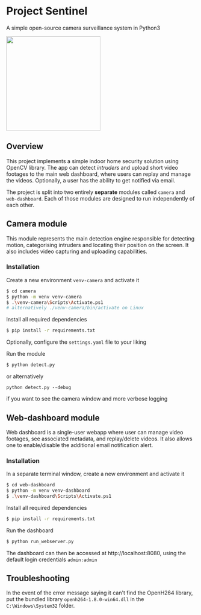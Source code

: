 # Project Sentinel

A simple open-source camera surveillance system in Python3

<img src="https://i.imgur.com/08G6kz9.png" width="250">


## Overview

This project implements a simple indoor home security solution using OpenCV library. The app can detect *intruders* and upload short video footages to the main web dashboard, where users can replay and manage the videos. Optionally, a user has the ability to get notified via email.

The project is split into two entirely **separate** modules called `camera` and `web-dashboard`. Each of those modules are designed to run independently of each other. 

## Camera module 

This module represents the main detection engine responsible for detecting motion, categorising intruders and locating their position on the screen. It also includes video capturing and uploading capabilities. 

### Installation

Create a new environment `venv-camera` and activate it

```bash
$ cd camera
$ python -m venv venv-camera
$ .\venv-camera\Scripts\Activate.ps1
# alternatively ./venv-camera/bin/activate on Linux
```

Install all required dependencies

```bash
$ pip install -r requirements.txt
```

Optionally, configure the `settings.yaml` file to your liking

Run the module

```bash
$ python detect.py
```

or alternatively 

```
python detect.py --debug
```

if you want to see the camera window and more verbose logging

## Web-dashboard module

Web dashboard is a single-user webapp where user can manage video footages, see associated metadata, and replay/delete videos. It also allows one to enable/disable the additional email notification alert.

### Installation 

In a separate terminal window, create a new environment and activate it

```bash
$ cd web-dashboard
$ python -m venv venv-dashboard
$ .\venv-dashboard\Scripts\Activate.ps1
```

Install all required dependencies

```bash
$ pip install -r requirements.txt
```

Run the dashboard

```bash
$ python run_webserver.py
```

The dashboard can then be accessed at http://localhost:8080, using the default login credentials `admin:admin`

## Troubleshooting

In the event of the error message saying it can't find the OpenH264 library, put the bundled library `openh264-1.8.0-win64.dll` in the `C:\Windows\System32` folder.